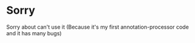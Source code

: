 # Sorry
Sorry about can't use it
(Because it's my first annotation-processor code and it has many bugs)
